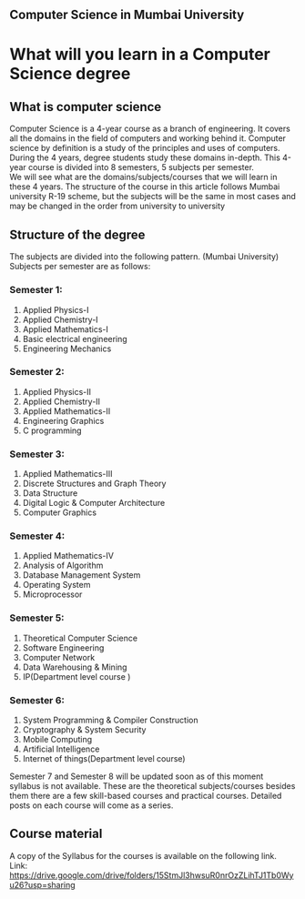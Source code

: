 ## Computer Science in Mumbai University

# What will you learn in a Computer Science degree

## What is computer science	
Computer Science is a 4-year course as a branch of engineering. It covers all the domains in the field of computers and working behind it.
Computer science by definition is a study of the principles and uses of computers. During the 4 years, degree students study these domains in-depth. This 4-year course is divided into 8 semesters, 5 subjects per semester.<br>
We will see what are the domains/subjects/courses that we will learn in these 4 years. The structure of the course in this article follows Mumbai university R-19 scheme, but the subjects will be the same in most cases and may be changed in the order from university to university

## Structure of the degree
The subjects are divided into the following pattern. (Mumbai University)
Subjects per semester are as follows: 

### Semester 1:
1. Applied Physics-I
2. Applied Chemistry-I
3. Applied Mathematics-I
4. Basic electrical engineering
5. Engineering Mechanics

### Semester 2:
1.	Applied Physics-II
2.	Applied Chemistry-II
3.	Applied Mathematics-II
4.	Engineering Graphics
5.	C programming

### Semester 3:
1.	Applied Mathematics-III
2.	Discrete Structures and Graph Theory
3.	Data Structure
4.	Digital Logic & Computer Architecture 
5.	Computer Graphics

### Semester 4:
1. Applied Mathematics-IV
2. Analysis of Algorithm
3. Database Management System
4. Operating System 
5. Microprocessor

### Semester 5:
1.	Theoretical Computer Science
2.	Software Engineering
3.	Computer Network
4.	Data Warehousing & Mining
5.	IP(Department level course )

### Semester 6:
1.	System Programming & Compiler Construction 
2.	Cryptography & System Security
3.	Mobile Computing
4.	Artificial Intelligence
5.	Internet of things(Department level course)

Semester 7 and Semester 8 will be updated soon as of this moment syllabus is not available.
These are the theoretical subjects/courses besides them there are a few skill-based courses and practical courses.
Detailed posts on each course will come as a series.

## Course material
A copy of the Syllabus for the courses is available on the following link. <br>
Link: https://drive.google.com/drive/folders/15StmJl3hwsuR0nrOzZLihTJ1Tb0Wyu26?usp=sharing

